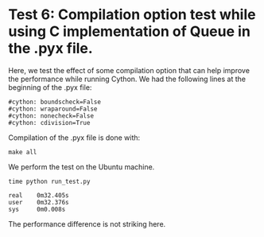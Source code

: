 # Test 6: Compilation option test while using C implementation of Queue in the .pyx file.

Here, we test the effect of some compilation option that can help improve the performance while running Cython. We had the following lines at the beginning of the .pyx file:

```
#cython: boundscheck=False
#cython: wraparound=False
#cython: nonecheck=False
#cython: cdivision=True
```

Compilation of the .pyx file is done with:
```
make all
```
We perform the test on the Ubuntu machine.
```
time python run_test.py 

real	0m32.405s
user	0m32.376s
sys		0m0.008s
```

The performance difference is not striking here.